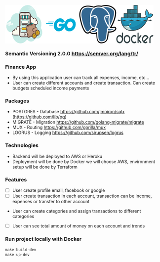 <div style="display:flex">
  <img src="/public/bg_banner.png" alt="Alt text" title="Finance App" width="120">
  <img src="/public/go-logo.png" alt="Alt text" title="Golang" width="120">
  <img src="/public/postgres-logo.png" alt="Alt text" title="PostgreSQL" width="120">
  <img src="/public/docker.png" alt="Alt text" title="Docker" width="120">
</div>

### Semantic Versioning 2.0.0 https://semver.org/lang/tr/

### Finance App
- By using this application user can track all expenses, income, etc...
- User can create different accounts and create transaction. Can create budgets scheduled income payments


### Packages

- POSTGRES - Database https://github.com/jmoiron/sqlx (https://github.com/lib/pq)
- MIGRATE - Migration https://github.com/golang-migrate/migrate
- MUX - Routing https://github.com/gorilla/mux
- LOGRUS - Logging  https://github.com/sirupsen/logrus


### Technologies

- Backend will be deployed to AWS or Heroku
- Deployment will be done by Docker we will choose AWS, environment setup will be done by Terraform


### Features
* [ ] User create profile email, facebook or google 
* [ ] User create transaction in each account, transaction can be income, expenses or transfer to other account
* User can create categories and assign transactions to different categories
* [ ] User can see total amount of money on each account and trends


### Run project locally with Docker
```
make build-dev
make up-dev

```


